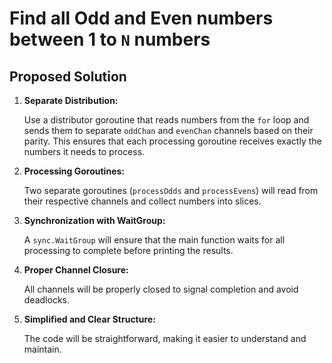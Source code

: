 # Find all Odd and Even numbers between 1 to `N` numbers

## Proposed Solution

1. **Separate Distribution:**

    Use a distributor goroutine that reads numbers from the `for` loop and sends them to separate `oddChan` and `evenChan` channels based on their parity.
    This ensures that each processing goroutine receives exactly the numbers it needs to process.

2. **Processing Goroutines:**

    Two separate goroutines (`processOdds` and `processEvens`) will read from their respective channels and collect numbers into slices.

3. **Synchronization with WaitGroup:**

    A `sync.WaitGroup` will ensure that the main function waits for all processing to complete before printing the results.

4. **Proper Channel Closure:**

    All channels will be properly closed to signal completion and avoid deadlocks.

5. **Simplified and Clear Structure:**

    The code will be straightforward, making it easier to understand and maintain.
